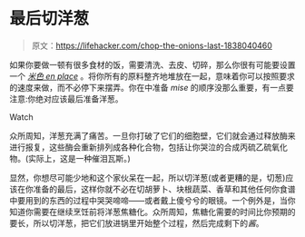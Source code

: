 # 最后切洋葱

> 原文：<https://lifehacker.com/chop-the-onions-last-1838040460>

如果你要做一顿有很多食材的饭，需要清洗、去皮、切碎，那么你很有可能要设置一个 [*米色 en place*](https://lifehacker.com/how-and-when-to-use-mise-en-place-1819188676) 。将你所有的原料整齐地堆放在一起，意味着你可以按照要求的速度来做，而不必停下来摆弄。你在中准备 *mise* 的顺序没那么重要，有一点要注意:你绝对应该最后准备洋葱。

Watch

众所周知，洋葱充满了痛苦。一旦你打破了它们的细胞壁，它们就会通过释放酶来进行报复，这些酶会重新排列成各种化合物，包括让你哭泣的合成丙硫乙硫氧化物。(实际上，这是一种催泪瓦斯。)

显然，你想尽可能少地和这个家伙呆在一起，所以切洋葱(或者更糟的是，切葱)应该在你准备的最后，这样你就不必在切胡萝卜、块根蔬菜、香草和其他任何你食谱中要用到的东西的过程中哭哭啼啼——或者戴上傻兮兮的眼镜。一个例外是，当你知道你需要在继续烹饪前将洋葱焦糖化。众所周知，焦糖化需要的时间比你预期的要长，所以切洋葱，把它们放进锅里开始整个过程，然后完成剩下的*酱*。